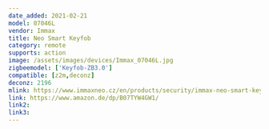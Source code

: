 ```yaml
---
date_added: 2021-02-21
model: 07046L
vendor: Immax
title: Neo Smart Keyfob
category: remote
supports: action
image: /assets/images/devices/Immax_07046L.jpg
zigbeemodel: ['Keyfob-ZB3.0']
compatible: [z2m,deconz]
deconz: 2196
mlink: https://www.immaxneo.cz/en/products/security/immax-neo-smart-keyfob/
link: https://www.amazon.de/dp/B07TYW4GW1/
link2: 
link3: 
---
```


